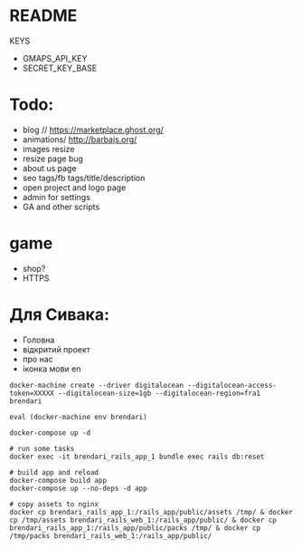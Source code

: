 # README

KEYS
* GMAPS_API_KEY
* SECRET_KEY_BASE


# Todo:
* blog // https://marketplace.ghost.org/
* animations/ http://barbajs.org/
* images resize
* resize page bug
* about us page
* seo tags/fb tags/title/description
* open project and logo page
* admin for settings
* GA and other scripts
# game
* shop?
* HTTPS

# Для Сивака:
- Головна
- відкритий проект
- про нас
- іконка мови en


```
docker-machine create --driver digitalocean --digitalocean-access-token=XXXXX --digitalocean-size=1gb --digitalocean-region=fra1 brendari

eval (docker-machine env brendari)

docker-compose up -d

# run some tasks
docker exec -it brendari_rails_app_1 bundle exec rails db:reset

# build app and reload
docker-compose build app
docker-compose up --no-deps -d app

# copy assets to nginx
docker cp brendari_rails_app_1:/rails_app/public/assets /tmp/ & docker cp /tmp/assets brendari_rails_web_1:/rails_app/public/ & docker cp brendari_rails_app_1:/rails_app/public/packs /tmp/ & docker cp /tmp/packs brendari_rails_web_1:/rails_app/public/

```